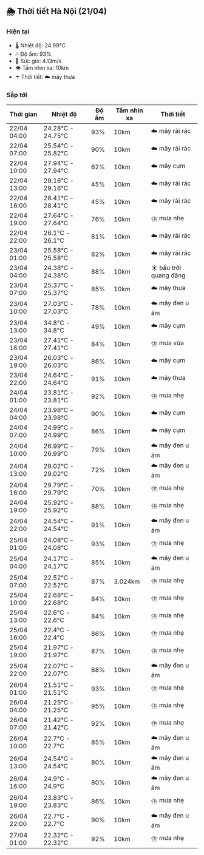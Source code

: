 ## 🌦️ Thời tiết Hà Nội (21/04)

### Hiện tại

- 🌡️ Nhiệt độ: 24.99℃
- 💦 Độ ẩm: 93%
- 💨 Sức gió: 4.13m/s
- 👁️ Tầm nhìn xa: 10km
- ☂️ Thời tiết: ☁️ mây thưa

### Sắp tới

| Thời gian | Nhiệt độ | Độ ẩm | Tầm nhìn xa | Thời tiết |
| --- | --- | --- | --- | --- |
| 22/04 04:00 | 24.28℃ - 24.75℃ | 93% | 10km | ☁️ mây rải rác |
| 22/04 07:00 | 25.54℃ - 25.82℃ | 90% | 10km | ☁️ mây rải rác |
| 22/04 10:00 | 27.94℃ - 27.94℃ | 62% | 10km | ☁️ mây cụm |
| 22/04 13:00 | 29.16℃ - 29.16℃ | 45% | 10km | ☁️ mây rải rác |
| 22/04 16:00 | 28.41℃ - 28.41℃ | 45% | 10km | ☁️ mây rải rác |
| 22/04 19:00 | 27.64℃ - 27.64℃ | 76% | 10km | ⛈️ mưa nhẹ |
| 22/04 22:00 | 26.1℃ - 26.1℃ | 81% | 10km | ☁️ mây rải rác |
| 23/04 01:00 | 25.58℃ - 25.58℃ | 82% | 10km | ☁️ mây rải rác |
| 23/04 04:00 | 24.38℃ - 24.38℃ | 88% | 10km | ☀️ bầu trời quang đãng |
| 23/04 07:00 | 25.37℃ - 25.37℃ | 85% | 10km | ☁️ mây thưa |
| 23/04 10:00 | 27.03℃ - 27.03℃ | 78% | 10km | ☁️ mây đen u ám |
| 23/04 13:00 | 34.8℃ - 34.8℃ | 49% | 10km | ☁️ mây cụm |
| 23/04 16:00 | 27.41℃ - 27.41℃ | 84% | 10km | ⛈️ mưa vừa |
| 23/04 19:00 | 26.03℃ - 26.03℃ | 86% | 10km | ☁️ mây cụm |
| 23/04 22:00 | 24.64℃ - 24.64℃ | 91% | 10km | ☁️ mây thưa |
| 24/04 01:00 | 23.81℃ - 23.81℃ | 92% | 10km | ⛈️ mưa nhẹ |
| 24/04 04:00 | 23.98℃ - 23.98℃ | 90% | 10km | ☁️ mây cụm |
| 24/04 07:00 | 24.99℃ - 24.99℃ | 86% | 10km | ☁️ mây cụm |
| 24/04 10:00 | 26.99℃ - 26.99℃ | 79% | 10km | ☁️ mây đen u ám |
| 24/04 13:00 | 29.02℃ - 29.02℃ | 72% | 10km | ☁️ mây đen u ám |
| 24/04 16:00 | 29.79℃ - 29.79℃ | 70% | 10km | ⛈️ mưa nhẹ |
| 24/04 19:00 | 25.92℃ - 25.92℃ | 88% | 10km | ⛈️ mưa nhẹ |
| 24/04 22:00 | 24.54℃ - 24.54℃ | 91% | 10km | ☁️ mây đen u ám |
| 25/04 01:00 | 24.08℃ - 24.08℃ | 93% | 10km | ⛈️ mưa nhẹ |
| 25/04 04:00 | 24.17℃ - 24.17℃ | 85% | 10km | ☁️ mây đen u ám |
| 25/04 07:00 | 22.52℃ - 22.52℃ | 87% | 3.024km | ⛈️ mưa nhẹ |
| 25/04 10:00 | 22.68℃ - 22.68℃ | 84% | 10km | ⛈️ mưa nhẹ |
| 25/04 13:00 | 22.6℃ - 22.6℃ | 84% | 10km | ⛈️ mưa nhẹ |
| 25/04 16:00 | 22.4℃ - 22.4℃ | 86% | 10km | ⛈️ mưa nhẹ |
| 25/04 19:00 | 21.97℃ - 21.97℃ | 87% | 10km | ⛈️ mưa nhẹ |
| 25/04 22:00 | 22.07℃ - 22.07℃ | 88% | 10km | ☁️ mây đen u ám |
| 26/04 01:00 | 21.51℃ - 21.51℃ | 93% | 10km | ⛈️ mưa nhẹ |
| 26/04 04:00 | 21.25℃ - 21.25℃ | 95% | 10km | ⛈️ mưa nhẹ |
| 26/04 07:00 | 21.42℃ - 21.42℃ | 92% | 10km | ⛈️ mưa nhẹ |
| 26/04 10:00 | 22.7℃ - 22.7℃ | 85% | 10km | ☁️ mây đen u ám |
| 26/04 13:00 | 24.54℃ - 24.54℃ | 80% | 10km | ☁️ mây đen u ám |
| 26/04 16:00 | 24.9℃ - 24.9℃ | 80% | 10km | ☁️ mây đen u ám |
| 26/04 19:00 | 23.83℃ - 23.83℃ | 86% | 10km | ⛈️ mưa nhẹ |
| 26/04 22:00 | 22.7℃ - 22.7℃ | 90% | 10km | ☁️ mây đen u ám |
| 27/04 01:00 | 22.32℃ - 22.32℃ | 92% | 10km | ⛈️ mưa nhẹ |
